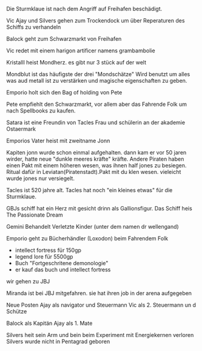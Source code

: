 Die Sturmklaue ist nach dem Angriff auf Freihafen beschädigt.

Vic Ajay und Silvers gehen zum Trockendock um über Reperaturen des Schiffs zu verhandeln

Balock geht zum Schwarzmarkt von Freihafen

Vic redet mit einem harigon artificer namens grambambolie

Kristalll heist Mondherz. es gibt nur 3 stück auf der welt

Mondblut ist das häufigste der drei "Mondschätze"
Wird benutzt um alles was aud metall ist zu verstärken und magische eigenschaften zu geben.	

Emporio holt sich den Bag of holding von Pete

Pete empfiehlt den Schwarzmarkt, vor allem aber das Fahrende Folk um nach Spellbooks zu kaufen.

Satara ist eine Freundin von Tacles Frau und schülerin an der akademie Ostaermark

Emporios Vater heist mit zweitname Jonn

Kapiten jonn wurde schon einmal aufgehalten. dann kam er vor 50 jaren wirder, hatte neue "dunkle meeres kräfte" kräfte. 
Andere Piraten haben einen Pakt mit einem höheren wesen, was ihnen half jones zu besiegen. Ritual dafür in Leviatan(Piratenstadt).Pakt mit du klen wesen. vieleicht wurde jones nur versiegelt.

Tacles ist 520 jahre alt.
Tacles hat noch "ein kleines etwas" für die Sturmklaue.

GBJs schiff hat ein Herz mit gesicht drinn als Gallionsfigur. Das Schiff heis The Passionate Dream

Gemini Behandelt Verletzte Kinder (unter dem namen dr wellengand)

Emporio geht zu Bücherhändler (Loxodon) beim Fahrendem Folk
- intellect fortress für 150gp
- legend lore für 5500gp
- Buch "Fortgeschritene demonologie"
- er kauf das buch und intellect fortress

wir gehen zu JBJ

Miranda ist bei JBJ mitgefahren. sie hat ihren job in der arena aufgegeben

Neue Posten
Ajay als navigator und Steuermann
Vic als 2. Steuermann un d Schütze

Balock als Kapitän
Ajay als 1. Mate


Silvers heit sein Arm und bein beim Experiment mit Energiekernen verloren
Silvers wurde nicht in Pentagrad geboren

